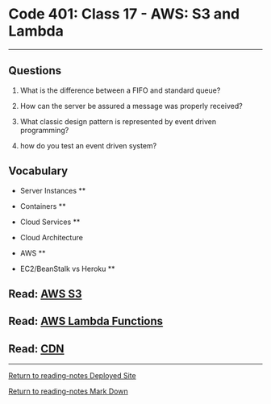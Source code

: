 # Code 401: Class 17 - AWS: S3 and Lambda

***

## Questions

1. What is the difference between a FIFO and standard queue?

2. How can the server be assured a message was properly received?

3. What classic design pattern is represented by event driven programming?

4. how do you test an event driven system?

## Vocabulary

- Server Instances **

- Containers **

- Cloud Services **

- Cloud Architecture

- AWS **

- EC2/BeanStalk vs Heroku **

## Read: [AWS S3]()



## Read: [AWS Lambda Functions]()



## Read: [CDN](https://cyberhoot.com/cybrary/content-delivery-network-cdn/)



***

[Return to reading-notes Deployed Site](https://simon-panek.github.io/reading-notes/)

[Return to reading-notes Mark Down](https://github.com/simon-panek/reading-notes)
